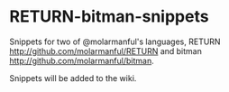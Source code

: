 # RETURN-bitman-snippets

Snippets for two of @molarmanful's languages, RETURN 
<http://github.com/molarmanful/RETURN> and bitman 
<http://github.com/molarmanful/bitman>.

Snippets will be added to the wiki.